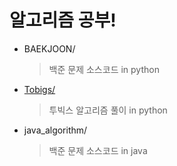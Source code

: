 # 알고리즘 공부!

- BAEKJOON/ 

  > 백준 문제 소스코드 in python

- [Tobigs/](https://github.com/minjoong507/Algorithm_Study/tree/master/BAEKJOON)

  > 투빅스 알고리즘 풀이 in python

- java_algorithm/

  > 백준 문제 소스코드 in java
